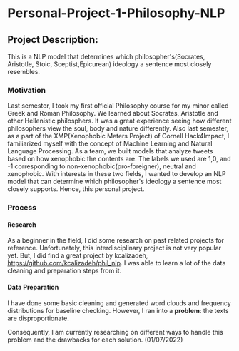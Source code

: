 # Personal-Project-1-Philosophy-NLP

## Project Description:
This is a NLP model that determines which philosopher's(Socrates, Aristotle, Stoic, Sceptist,Epicurean) ideology a sentence most closely resembles. 



### Motivation
Last semester, I took my first official Philosophy course for my minor called Greek and Roman Philosophy. We learned about Socrates, Aristotle and other Hellenistic philosphers. It was a great experience seeing how different philosophers view the soul, body and nature differently.
Also last semester, as a part of the XMP(Xenophobic Meters Project) of Cornell Hack4Impact, I familiarized myself with the concept of Machine Learning and Natural Language Processing. As a team, we built models that analyze tweets based on how xenophobic the contents are. The labels we used are 1,0, and -1 corresponding to non-xenophobic(pro-foreigner), neutral and xenophobic. 
With interests in these two fields, I wanted to develop an NLP model that can determine which philosopher's ideology a sentence most closely supports. Hence, this personal project. 

### Process

#### Research
As a beginner in the field, I did some research on past related projects for reference. Unfortunately, this interdisciplinary project is not very popular yet. But, I did find a great project by kcalizadeh, https://github.com/kcalizadeh/phil_nlp. I was able to learn a lot of the data cleaning and preparation steps from it. 

#### Data Preparation
I have done some basic cleaning and generated word clouds and frequency distributions for baseline checking. However, I ran into a **problem**: the texts are disproportionate. 

Consequently, I am currently researching on different ways to handle this problem and the drawbacks for each solution. 
(01/07/2022)

